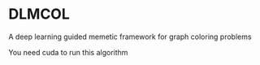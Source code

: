 # DLMCOL

A deep learning guided memetic framework for graph coloring problems

You need cuda to run this algorithm



